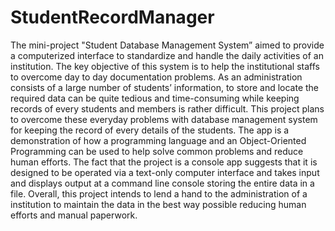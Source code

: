 # StudentRecordManager
The mini-project "Student Database Management System” aimed to provide a computerized
interface to standardize and handle the daily activities of an institution. The key objective of
this system is to help the institutional staffs to overcome day to day documentation problems.
As an administration consists of a large number of students’ information, to store and locate
the required data can be quite tedious and time-consuming while keeping records of every
students and members is rather difficult. This project plans to overcome these everyday
problems with database management system for keeping the record of every details of the
students. The app is a demonstration of how a programming language and an Object-Oriented
Programming can be used to help solve common problems and reduce human efforts. The
fact that the project is a console app suggests that it is designed to be operated via a text-only
computer interface and takes input and displays output at a command line console storing the
entire data in a file. Overall, this project intends to lend a hand to the administration of a
institution to maintain the data in the best way possible reducing human efforts and manual
paperwork.
